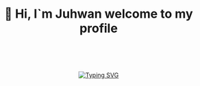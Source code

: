 <div align=center><h1>👋 Hi, I`m Juhwan welcome to my profile </h1></div>

<div align="center">
<br><br><br>
  
[![Typing SVG](https://readme-typing-svg.herokuapp.com/?color=f0f6fc&lines=going+to🚗🚘🚛&center=true&vCenter=true&font=sansserif&size=35)](https://git.io/typing-svg)
  
<br><br><br>

